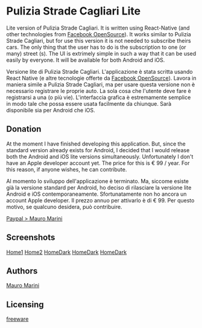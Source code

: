 # Pulizia Strade Cagliari Lite

Lite version of Pulizia Strade Cagliari. It is written using React-Native (and other technologies from [Facebook OpenSource](https://opensource.facebook.com)).
It works similar to Pulizia Strade Cagliari, but for use this version it is not needed to subscribe theirs cars. 
The only thing that the user has to do is the subscription to one (or many) street (s). The UI is extrimely simple in such a way that it can be used easily by everyone.
It will be available for both Android and iOS.


Versione lite di Pulizia Strade Cagliari. L'applicazione è stata scritta usando React Native (e altre tecnologie offerte da [Facebook OpenSource](https://opensource.facebook.com)).
Lavora in maniera simile a Pulizia Strade Cagliari, ma per usare questa versione non è necessario registrare le proprie auto.
La sola cosa che l'utente deve fare è registrarsi a una (o più vie). L'interfaccia grafica è estremamente semplice in modo tale che possa essere usata facilmente da chiunque.
Sarà disponibile sia per Android che iOS.

## Donation

At the moment I have finished developing this application. But, since the standard version already exists for Android, I decided that I would release both the Android and iOS lite versions simultaneously. Unfortunately I don't have an Apple developer account yet. The price for this is € 99 / year. For this reason, if anyone wishes, he can contribute.


Al momento lo sviluppo dell'applicazione è terminato. Ma, siccome esiste già la versione standard per Android, ho deciso di rilasciare la versione lite Android e iOS contemporaneamente. Sfortunatamente non ho ancora un account Apple developer. Il prezzo annuo per attivarlo è di € 99. Per questo motivo, se qualcuno desidera, può contribuire.


[Paypal > Mauro Marini](https://paypal.me/marinimau)

## Screenshots
[Home1](https://lh4.googleusercontent.com/BU8jL4Gq8FdKFFWlu0Au-rBTJ_wqVkBexuLQZKcEfqqWy7Fn8-gUzzgWOKZCNofWrDLbTNihyxHFbUr2ZXck=w2880-h1506)
[Home2](https://lh3.googleusercontent.com/f3_vZc3jOmGosRp1kq60NBytluIBO5qbdA78iEqvM1ToufW04STWc8bflZ951cQuTUv_wcIR9NaP4Cjmipv5oR_B61ocvYYus_m2Qa80SAN-WcsD5DgD446szbV9URyTG7M2moP0nF93fpYQP2_yZVI763bbIbRFJs-gjyBOpqlgzpIScW2d0VsR76WzUF2-gjHQEV8-vy5uI-3PtCLWtDU4dezj0KBJivy5Bvo8RG1RBAdGsfDALFfG4plDkQx3BX4HXZmeAEnDQBoEjUew2Z24yCif9hysQVDcsZ7a6QCEvti2Hnd6wX6s3zJlrm1BPVUuPN96NkYYWepEUWiABD-akmVssDNNLAPuQbMTNWYGf_AmHM9djBqNPzJMaBwF6OgL5JDOn5aj0UtOYe31Zn-syB1aD-BqE_7Ea3yJtEAGDXBI4CBwR90hYqwnfz7ableg_mlpwfhA6EI1SVO58jrAhnmwUfgkWZ8-p4YO3Y58OOARL7hg05zM5hKj3Y8g-XYYvdX1nffEvlAr6CvxISWafTQjq8Scac0rCDVg3z901vYoMGJh8prLz7y1IXsra8Tg23itJYpAiaP0Tv1IvF4LDYBGgRiA8R1oRONdDAQwCcIouG0bHttxdfOiMUKXEeJIxImeci-NEbQ0rZRU547R-j4xEYlNGO0rXAGYafBqvpvs__FbhVhr2ldBmB4=w2880-h1506-ft)
[HomeDark](blob:https://web.telegram.org/5d550d10-da41-a342-a78c-c5c066153f00)
[HomeDark](blob:https://web.telegram.org/5d550d10-da41-a342-a78c-c5c066153f00)
[HomeDark](blob:https://web.telegram.org/5d550d10-da41-a342-a78c-c5c066153f00)

## Authors

[Mauro Marini](https://github.com/marinimau)


## Licensing

[freeware](https://en.wikipedia.org/wiki/Freeware)
